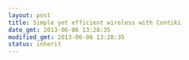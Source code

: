 ```yaml
---
layout: post
title: Simple yet efficient wireless with Contiki
date_gmt: 2013-06-06 13:28:35
modified_gmt: 2013-06-06 13:28:35
status: inherit
---
```


